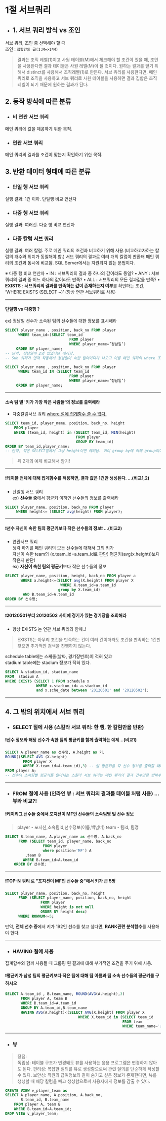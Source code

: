 # 1절 서브쿼리
* ## 1. 서브 쿼리 방식 vs 조인
서브 쿼리, 조인 중 선택해야 할 때  
조인 : `집합간의 곱(1:M=>1*M)`  
>결과는 조직 레벨(1)이고 사원 테이블(M)에서 체크해야 할 조건이 있을 때, 조인을 사용한다면 결과 테이블은 사원 레벨(M)이 될 것이다. 원하는 결과를 얻기 위해서 distinct를 사용해서 조직레벨(1)로 만든다. 서브 쿼리를 사용한다면, 메인 쿼리로 조직을 사용하고 서브 쿼리로 사원 테이블을 사용하면 결과 집합은 조직 레벨이 되기 때문에 원하는 결과가 된다.

## 2. 동작 방식에 따른 분류  
* ### 비 연관 서브 쿼리  
메인 쿼리에 값을 제공하기 위한 목적.  
* ### 연관 서브 쿼리  
메인 쿼리의 결과를 조건이 맞는지 확인하기 위한 목적.  

## 3. 반환 데이터 형태에 따른 분류
* ### 단일 행 서브 쿼리  
실행 결과: 1건 이하. 단일행 비교 연산자
* ### 다중 행 서브 쿼리  
실행 결과: 여러건. 다중 행 비교 연산자
* ### 다중 칼럼 서브 쿼리  
실행 결과: 여러 칼럼. 주로 메인 쿼리의 조건과 비교하기 위해 사용.(비교하고자하는 칼럼의 개수와 위치가 동일해야 함.) 서브 쿼리의 결과로 여러 개의 칼럼이 반환돼 메인 쿼리의 조건과 동시에 비교됨. SQL Server에서는 지원되지 않는 문법이다.

※ 다중 행 비교 연산자
•	IN : 서브쿼리의 결과 중 하나의 값이라도 동일?
•	ANY : 서브쿼리의 결과 중 어느 하나의 값이라도 만족?
•	ALL : 서브쿼리의 모든 결과값을 만족?
•	**EXISTS** : **서브쿼리의 결과를 만족하는 값이 존재하는지 여부**를 확인하는 조건, ‘WHERE EXISTS (SELECT ~)’ (항상 연관 서브쿼리로 사용)

-----------------------------------------------------------------------------------------------
#### 단일행 vs 다중행 ?  
ex) 정남일 선수가 소속된 팀의 선수들에 대한 정보를 표시해라
```sql
SELECT player_name , position, back_no FROM player
      WHERE team_id=(SELECT team_id 
                             FROM player
                             WHERE player_name=’정남일’)
     ORDER BY player_name;
-- 만약, 정남일이 2명 있었다면 에러남.  
-- Sub 쿼리가 먼저 작동해서 정남일이 속한 팀아이디가 나오고 이를 메인 쿼리의 where 조건절에서 이용한다.

SELECT player_name , position, back_no FROM player
      WHERE team_id IN (SELECT team_id 
                             FROM player
                             WHERE player_name=’정남일’)
     ORDER BY player_name;
```
-----------------------------------------------------------------------------------------------
#### 소속 팀 별 '키가 가장 작은 사람들'의 정보를 출력해라 
- 다중칼럼서브 쿼리
[where 절에 집계함수 쓸 수 없다.](https://github.com/SSU-PaceMaker/SQLD/blob/master/Chapter/2-1/2-1-6.md#%EA%B0%80%EC%9E%A5-%EC%A4%91%EC%9A%94---select-%EB%AC%B8%EC%9E%A5-%EC%8B%A4%ED%96%89-%EC%88%9C%EC%84%9C)   
```sql
SELECT team_id, player_name, position, back_no, height 
    FROM player
    WHERE (team_id, height) in (SELECT team_id, MIN(height) 
                                FROM player
                                GROUP BY team_id)
ORDER BY team_id,player_name;
-- 만약, 작은 SELECT절에서 그냥 height이면 에러남. 이미 group by에 의해 group되어서 team_id의 개수와 그냥 height의 개수는 다름
```
> 뒤 2개의 예제 비교해서 암기!
-----------------------------------------------------------------------------------------------

#### ❗테이블 전체에 대해 집계함수를 적용하면, 결과 값은 1건만 생성된다. ...(비교1,2)  
- 단일행 서브 쿼리  
ex) **선수들 중**에서 평균키 이하인 선수들의 정보를 출력해라  
```sql
SELECT player_name, position, back_no FROM player
     WHERE height<= (SELECT avg(height) FROM player);
```
-----------------------------------------------------------------------------------------------

#### ❗선수 자신이 속한 팀의 평균키보다 작은 선수들의 정보❗ ...(비교2)  
- 연관서브 쿼리    
생각 하기를 메인 쿼리의 모든 선수들에 대해서 그의 키가   
자신이 속한 team의 (x.team_id=a.team_id로 판단) 평균키(avg(x.height))보다 작은지 판단!  
ex) **자신이 속한 팀의 평균키**보다 작은 선수들의 정보
```sql
SELECT player_name, position, height, back_no FROM player a
       WHERE a.height<=(SELECT avg(X.height) FROM player X
                         WHERE X.team_id=a.team_id
                        group by X.team_id)
        AND B.team_id=A.team_id
ORDER BY 선수명;
```
-----------------------------------------------------------------------------------------------

#### ❗20120501부터 20120502 사이에 경기가 있는 경기장을 조회해라  
- 항상 EXISTS 는 연관 서브 쿼리와 함께..!  
>EXISTS는 아무리 조건을 만족하는 건이 여러 건이더라도 조건을 만족하는 1건만 찾으면 추가적인 검색을 진행하지 않는다.  

schedule table에는 스케줄(날짜, 경기장번호)이 적혀 있고  
stadium table에는 stadium 정보가 적혀 있다.  
```sql
SELECT A.stadium_id, stadium_name
FROM  stadium A
WHERE EXISTS (SELECT 1 FROM schedule x
              WHERE x.stadium_id= a.stadium_id
              and x.sche_date between '20120501' and '20120502');
```

-----------------------------------------------------------------------------------------------

## 4. 그 밖의 위치에서 서브 쿼리  
* ### SELECT 절에 사용 (스칼라 서브 쿼리: 한 행, 한 칼럼만을 반환)  

#### ❗선수 정보와 해당 선수가 속한 팀의 평균키를 함께 출력하는 예제...(비교1)  
```sql
SELECT A.player_name as 선수명, A.height as 키, 
ROUND((SELECT AVG (X.height) 
        FROM player X
        WHERE X.team_id=A.team_id),3) -- 팀 평균키를 각 선수 정보를 출력할 때마다 같이 출력한다  
FROM player A;
-- 선수의 소속팀별 평균키를 알아내는 스칼라 서브 쿼리는 메인 쿼리의 결과 건수만큼 반복수행 된다.  
```
-----------------------------------------------------------------------------------------------

* ### FROM 절에 사용 (인라인 뷰 : 서브 쿼리의 결과를 테이블 처럼 사용)  ...뷰와 비교?!  

#### ❗케이리그 선수들 중에서 포지션이 MF인 선수들의 소속팀명 및 선수 정보  
>player - 포지션,소속팀id,선수정보(이름,백넘버)
team - 팀id, 팀명

```sql
SELECT B.team_name, A.player_name as 선수명, A.back_no 
      FROM (SELECT team_id, player_name, back_no
                 FROM player
                 where position='MF') A
         ,team B
        WHERE B.team_id=A.team_id
    ORDER BY 선수명;
```

-----------------------------------------------------------------------------------------------

#### ❗TOP-N 쿼리 로  "포지션이 MF인 선수들 중"에서 키가 큰 5명
```sql
SELECT player_name, position, back_no, height
      FROM (SELECT player_name, position, back_no, height
                FROM player
                WHERE height is not null
                ORDER BY height desc)
      WHERE ROWNUM<=5;
``` 
만약, **전체 선수 중**에서 키가 192인 선수를 찾고 싶다면, **RANK관련 분석함수**를 사용해야 한다.

-----------------------------------------------------------------------------------------------

* ### HAVING 절에 사용
집계합수와 함께 사용될 때 그룹핑 된 결과에 대해 부가적인 조건을 주기 위해 사용.
#### ❗평균키가 삼성 팀의 평균키보다 작은 팀에 대해 팀 이름과 팀 소속 선수들의 평균키를 구하시오
```sql
SELECT A.team_id , B.team_name, ROUND(AVG(A.height),3)
       FROM player A, team B
       WHERE B.team_id=A.team_id
       GROUP BY A.team_id,B.team_name
       HAVING AVG(A.height)<(SELECT AVG(X.height) FROM player X 
                                 WHERE X.team_id in (SELECT team_id
                                                     FROM team
                                                     WHERE team_name='삼성'))
```
-----------------------------------------------------------------------------------------------

* ### 뷰
>장점:  
독립성: 테이블 구조가 변경돼도 뷰를 사용하는 응용 프로그램은 변경하지 않아도 된다.
편리성: 복잡한 질의를 뷰로 생성함으로써 관련 질의를 단순하게 작성할 수 있다.
보안성: 직원의 급여정보와 같이 숨기고 싶은 정보가 존재한다면, 뷰를 생성할 때 해당 칼럼을 빼고 생성함으로써 사용자에게 정보를 감출 수 있다.
```sql
CREATE VIEW v_player_team as
SELECT A.player_name, A.position, A.back_no, 
       B.team_id, B.team_name
    FROM player A, team B
    WHERE B.team_id=A.team_id;
DROP VIEW v_player_team;
```